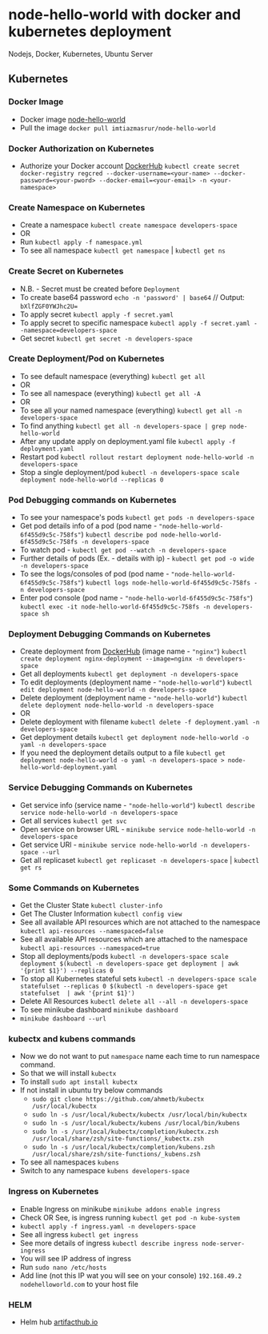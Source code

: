# node-hello-world with docker and kubernetes deployment

Nodejs, Docker, Kubernetes, Ubuntu Server

## Kubernetes

### Docker Image
- Docker image [node-hello-world](https://hub.docker.com/r/imtiazmasrur/node-hello-world)
- Pull the image `docker pull imtiazmasrur/node-hello-world`

### Docker Authorization on Kubernetes
- Authorize your Docker account [DockerHub](https://hub.docker.com) `kubectl create secret docker-registry regcred --docker-username=<your-name> --docker-password=<your-pword> --docker-email=<your-email> -n <your-namespace>`

### Create Namespace on Kubernetes
- Create a namespace `kubectl create namespace developers-space`
- OR
- Run `kubectl apply -f namespace.yml`
- To see all namespace `kubectl get namespace` | `kubectl get ns`

### Create Secret on Kubernetes
- N.B. - Secret must be created before `Deployment`
- To create base64 password `echo -n 'password' | base64` // Output: `bXlfZGF0YWJhc2U=`
- To apply secret `kubectl apply -f secret.yaml`
- To apply secret to specific namespace `kubectl apply -f secret.yaml --namespace=developers-space`
- Get secret `kubectl get secret -n developers-space`

### Create Deployment/Pod on Kubernetes
- To see default namespace (everything) `kubectl get all`
- OR
- To see all namespace (everything) `kubectl get all -A`
- OR
- To see all your named namespace (everything) `kubectl get all -n developers-space`
- To find anything `kubectl get all -n developers-space | grep node-hello-world`
- After any update apply on deployment.yaml file `kubectl apply -f deployment.yaml`
- Restart pod `kubectl rollout restart deployment node-hello-world -n developers-space`
- Stop a single deployment/pod `kubectl -n developers-space scale deployment node-hello-world --replicas 0`

### Pod Debugging commands on Kubernetes
- To see your namespace's pods `kubectl get pods -n developers-space`
- Get pod details info of a pod (pod name - `"node-hello-world-6f455d9c5c-758fs"`) `kubectl describe pod node-hello-world-6f455d9c5c-758fs -n developers-space`
- To watch pod - `kubectl get pod --watch -n developers-space`
- Further details of pods (Ex. - details with ip) - `kubectl get pod -o wide -n developers-space`
- To see the logs/consoles of pod (pod name - `"node-hello-world-6f455d9c5c-758fs"`) `kubectl logs node-hello-world-6f455d9c5c-758fs -n developers-space`
- Enter pod console (pod name - `"node-hello-world-6f455d9c5c-758fs"`) `kubectl exec -it node-hello-world-6f455d9c5c-758fs -n developers-space sh`

### Deployment Debugging Commands on Kubernetes
- Create deployment from [DockerHub](https://hub.docker.com) (image name - `"nginx"`) `kubectl create deployment nginx-deployment --image=nginx -n developers-space`
- Get all deployments `kubectl get deployment -n developers-space`
- To edit deployments (deployment name - `"node-hello-world"`) `kubectl edit deployment node-hello-world -n developers-space`
- Delete deployment (deployment name - `"node-hello-world"`) `kubectl delete deployment node-hello-world -n developers-space`
- OR
- Delete deployment with filename `kubectl delete -f deployment.yaml -n developers-space`
- Get deployment details `kubectl get deployment node-hello-world -o yaml -n developers-space`
- If you need the deployment details output to a file `kubectl get deployment node-hello-world -o yaml -n developers-space > node-hello-world-deployment.yaml`

### Service Debugging Commands on Kubernetes
- Get service info (service name - `"node-hello-world"`) `kubectl describe service node-hello-world -n developers-space`
- Get all services `kubectl get svc`
- Open service on browser URL - `minikube service node-hello-world -n developers-space`
- Get service URl - `minikube service node-hello-world -n developers-space --url`
- Get all replicaset `kubectl get replicaset -n developers-space` | `kubectl get rs`

### Some Commands on Kubernetes
- Get the Cluster State `kubectl cluster-info`
- Get The Cluster Information `kubectl config view`
- See all available API resources which are not attached to the namespace `kubectl api-resources --namespaced=false`
- See all available API resources which are attached to the namespace `kubectl api-resources --namespaced=true`
- Stop all deployments/pods `kubectl -n developers-space scale deployment $(kubectl -n developers-space get deployment | awk '{print $1}') --replicas 0`
- To stop all Kubernetes stateful sets `kubectl -n developers-space scale statefulset --replicas 0 $(kubectl -n developers-space get statefulset  | awk '{print $1}')`
- Delete All Resources `kubectl delete all --all -n developers-space`
- To see minikube dashboard `minikube dashboard`
- `minikube dashboard --url`

### kubectx and kubens commands
- Now we do not want to put `namespace` name each time to run namespace command.
- So that we will install `kubectx`
- To install `sudo apt install kubectx`
- If not install in ubuntu try below commands
    - `sudo git clone https://github.com/ahmetb/kubectx /usr/local/kubectx`
    - `sudo ln -s /usr/local/kubectx/kubectx /usr/local/bin/kubectx`
    - `sudo ln -s /usr/local/kubectx/kubens /usr/local/bin/kubens`
    - `sudo ln -s /usr/local/kubectx/completion/kubectx.zsh /usr/local/share/zsh/site-functions/_kubectx.zsh`
    - `sudo ln -s /usr/local/kubectx/completion/kubens.zsh /usr/local/share/zsh/site-functions/_kubens.zsh`
- To see all namespaces `kubens`
- Switch to any namespace `kubens developers-space`

### Ingress on Kubernetes
- Enable Ingress on minikube `minikube addons enable ingress`
- Check OR See, is ingress running `kubectl get pod -n kube-system` 
- `kubectl apply -f ingress.yaml -n developers-space`
- See all ingress `kubectl get ingress`
- See more details of ingress `kubectl describe ingress node-server-ingress`
- You will see IP address of ingress
- Run `sudo nano /etc/hosts`
- Add line (not this IP wat you will see on your console) `192.168.49.2	nodehelloworld.com` to your host file

### HELM
- Helm hub [artifacthub.io](https://artifacthub.io)